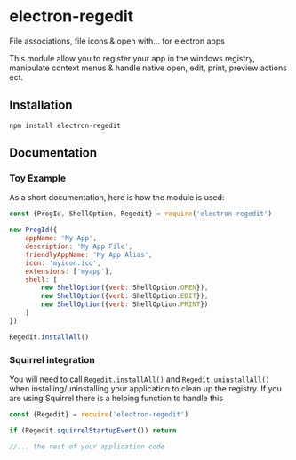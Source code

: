 # electron-regedit
File associations, file icons &amp; open with... for electron apps

This module allow you to register your app in the windows registry, manipulate context menus & handle native open, edit, print, preview actions ect.

## Installation
```shell
npm install electron-regedit
```

## Documentation
### Toy Example
As a short documentation, here is how the module is used:
```javascript
const {ProgId, ShellOption, Regedit} = require('electron-regedit')

new ProgId({
    appName: 'My App',
    description: 'My App File',
    friendlyAppName: 'My App Alias',
    icon: 'myicon.ico',
    extensions: ['myapp'],
    shell: [
        new ShellOption({verb: ShellOption.OPEN}),
        new ShellOption({verb: ShellOption.EDIT}),
        new ShellOption({verb: ShellOption.PRINT})
    ]
})

Regedit.installAll()
```

### Squirrel integration
You will need to call ```Regedit.installAll()``` and ```Regedit.uninstallAll()``` when installing/uninstalling your application to clean up the registry. If you are using Squirrel there is a helping function to handle this 
```javascript
const {Regedit} = require('electron-regedit')

if (Regedit.squirrelStartupEvent()) return

//... the rest of your application code
```
